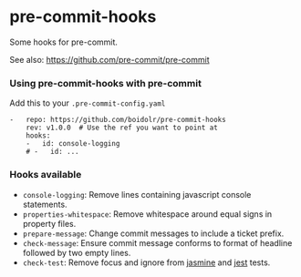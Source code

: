 pre-commit-hooks
================

Some hooks for pre-commit.

See also: https://github.com/pre-commit/pre-commit


### Using pre-commit-hooks with pre-commit

Add this to your `.pre-commit-config.yaml`

    -   repo: https://github.com/boidolr/pre-commit-hooks
        rev: v1.0.0  # Use the ref you want to point at
        hooks:
        -   id: console-logging
        # -   id: ...


### Hooks available

- `console-logging`: Remove lines containing javascript console statements.
- `properties-whitespace`: Remove whitespace around equal signs in property files.
- `prepare-message`: Change commit messages to include a ticket prefix.
- `check-message`: Ensure commit message conforms to format of headline followed by two empty lines.
- `check-test`: Remove focus and ignore from [jasmine](https://jasmine.github.io/) and [jest](https://jestjs.io/) tests.

